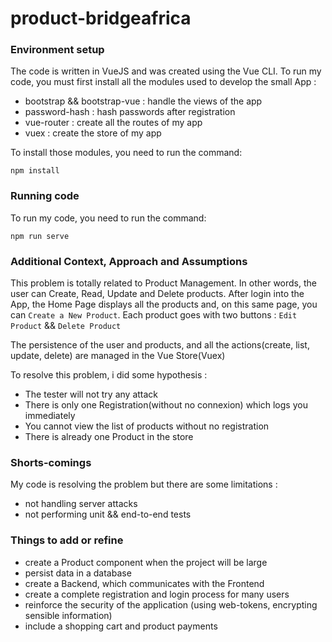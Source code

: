 # product-bridgeafrica

### Environment setup

The code is written in VueJS and was created using the Vue CLI. To run my code, you must first install all the modules used
to develop the small App : 
- bootstrap && bootstrap-vue :  handle the views of the app
- password-hash :  hash passwords after registration
- vue-router : create all the routes of my app
- vuex : create the store of my app

To install those modules, you need to run the command:
```
npm install
```

### Running code

To run my code, you need to run the command:
```
npm run serve
```

### Additional Context, Approach and Assumptions

This problem is totally related to Product Management. In other words, the user can Create, Read, Update and Delete products. 
After login into the App, the Home Page displays all the products and, on this same page, you can `Create a New Product`. 
Each product goes with two buttons : `Edit Product` && `Delete Product`

The persistence of the user and products, and all the actions(create, list, update, delete) are managed in the Vue Store(Vuex)

To resolve this problem, i did some hypothesis :
- The tester will not try any attack
- There is only one Registration(without no connexion) which logs you immediately
- You cannot view the list of products without no registration
- There is already one Product in the store


### Shorts-comings

My code is resolving the problem but there are some limitations :
- not handling server attacks
- not performing unit && end-to-end tests


### Things to add or refine

- create a Product component when the project will be large
- persist data in a database
- create a Backend, which communicates with the Frontend
- create a complete registration and login process for many users
- reinforce the security of the application (using web-tokens, encrypting sensible information)
- include a shopping cart and product payments
